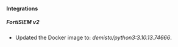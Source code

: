 #### Integrations
##### FortiSIEM v2
- Updated the Docker image to: *demisto/python3:3.10.13.74666*.
